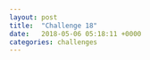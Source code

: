```yaml
---
layout: post
title:  "Challenge 18"
date:   2018-05-06 05:18:11 +0000
categories: challenges
---
```

